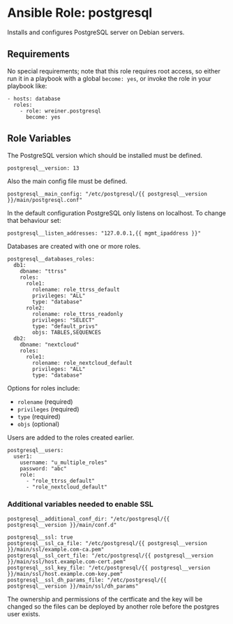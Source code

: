# Ansible Role: postgresql

Installs and configures PostgreSQL server on Debian servers.

## Requirements

No special requirements; note that this role requires root access, so either run it in a playbook with a global `become: yes`, or invoke the role in your playbook like:

    - hosts: database
      roles:
        - role: wreiner.postgresql
          become: yes

## Role Variables

The PostgreSQL version which should be installed must be defined.

```
postgresql__version: 13
```

Also the main config file must be defined.

```
postgresql__main_config: "/etc/postgresql/{{ postgresql__version }}/main/postgresql.conf"
```

In the default configuration PostgreSQL only listens on localhost. To change that behaviour set:

```
postgresql__listen_addresses: "127.0.0.1,{{ mgmt_ipaddress }}"
```

Databases are created with one or more roles.

```
postgresql__databases_roles:
  db1:
    dbname: "ttrss"
    roles:
      role1:
        rolename: role_ttrss_default
        privileges: "ALL"
        type: "database"
      role2:
        rolename: role_ttrss_readonly
        privileges: "SELECT"
        type: "default_privs"
        objs: TABLES,SEQUENCES
  db2:
    dbname: "nextcloud"
    roles:
      role1:
        rolename: role_nextcloud_default
        privileges: "ALL"
        type: "database"
```

Options for roles include:

- `rolename` (required)
- `privileges` (required)
- `type` (required)
- `objs` (optional)

Users are added to the roles created earlier.

```
postgresql__users:
  user1:
    username: "u_multiple_roles"
    password: "abc"
    role:
      - "role_ttrss_default"
      - "role_nextcloud_default"
```

### Additional variables needed to enable SSL

```
postgresql__additional_conf_dir: "/etc/postgresql/{{ postgresql__version }}/main/conf.d"

postgresql__ssl: true
postgresql__ssl_ca_file: "/etc/postgresql/{{ postgresql__version }}/main/ssl/example.com-ca.pem"
postgresql__ssl_cert_file: "/etc/postgresql/{{ postgresql__version }}/main/ssl/host.example.com-cert.pem"
postgresql__ssl_key_file: "/etc/postgresql/{{ postgresql__version }}/main/ssl/host.example.com-key.pem"
postgresql__ssl_dh_params_file: "/etc/postgresql/{{ postgresql__version }}/main/ssl/dh_params"
```

The ownership and permissions of the certficate and the key will be changed so the files can be deployed by another role before the postgres user exists.

